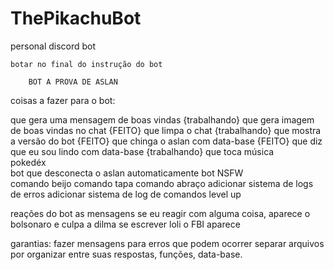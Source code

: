 # ThePikachuBot
personal discord bot

	botar no final do instrução do bot

		BOT A PROVA DE ASLAN


coisas a fazer para o bot:

 que gera uma mensagem de boas vindas		{trabalhando}
 que gera imagem de boas vindas no chat 	{FEITO}
 que limpa o chat							{trabalhando}
 que mostra a versão do bot					{FEITO}
 que chinga o aslan com data-base			{FEITO}
 que diz que eu sou lindo com data-base		{trabalhando}
 que toca música							
 pokedéx									
 bot que desconecta o aslan automaticamente	
 bot NSFW	
 comando beijo
 comando tapa
 comando abraço
 adicionar sistema de logs de erros
 adicionar sistema de log de comandos
 level up
 
 
reações do bot as mensagens
 se eu reagir com alguma coisa, aparece o bolsonaro e culpa a dilma
 se escrever loli o FBI aparece
 
 
garantias:
 fazer mensagens para erros que podem ocorrer
 separar arquivos por organizar entre suas respostas, funções, data-base.
 
